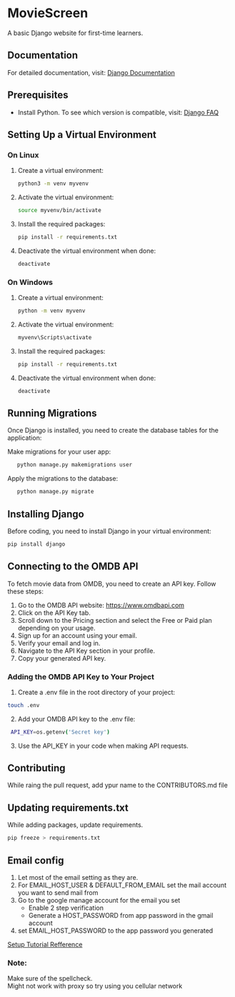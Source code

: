 # MovieScreen

A basic Django website for first-time learners.


## Documentation

For detailed documentation, visit: [Django Documentation](https://docs.djangoproject.com/en/5.0/)

## Prerequisites

- Install Python. To see which version is compatible, visit: [Django FAQ](https://docs.djangoproject.com/en/5.0/faq/install/#what-python-version-can-i-use-with-django)

## Setting Up a Virtual Environment

### On Linux

1. Create a virtual environment:
    ```bash
    python3 -m venv myvenv
    ```

2. Activate the virtual environment:
    ```bash
    source myvenv/bin/activate
    ```

3. Install the required packages:
    ```bash
    pip install -r requirements.txt
    ```

4. Deactivate the virtual environment when done:
    ```bash
    deactivate
    ```

### On Windows

1. Create a virtual environment:
    ```bash
    python -m venv myvenv
    ```

2. Activate the virtual environment:
    ```bash
    myvenv\Scripts\activate
    ```

3. Install the required packages:
    ```bash
    pip install -r requirements.txt
    ```

4. Deactivate the virtual environment when done:
    ```bash
    deactivate
    ```
## Running Migrations
Once Django is installed, you need to create the database tables for the application:

Make migrations for your user app:

```bash
   python manage.py makemigrations user
```
Apply the migrations to the database:

```bash
   python manage.py migrate
```
## Installing Django

Before coding, you need to install Django in your virtual environment:
```bash
pip install django
```



##    Connecting to the OMDB API
To fetch movie data from OMDB, you need to create an API key. Follow these steps:
1. Go to the OMDB API website: https://www.omdbapi.com
2. Click on the API Key tab.
3. Scroll down to the Pricing section and select the Free or Paid plan depending on your usage.
4. Sign up for an account using your email.
5. Verify your email and log in.
6. Navigate to the API Key section in your profile.
7. Copy your generated API key.

###    Adding the OMDB API Key to Your Project
1. Create a .env file in the root directory of your project:
```bash
touch .env
```
2. Add your OMDB API key to the .env file:
```bash
 API_KEY=os.getenv('Secret key')
```
3. Use the API_KEY in your code when making API requests.

## Contributing 
While raing the pull request, add ypur name to the CONTRIBUTORS.md file

## Updating requirements.txt
While adding packages, update requirements.
```bash
pip freeze > requirements.txt
```
## Email config
1. Let most of the email setting as they are.
2. For EMAIL_HOST_USER & DEFAULT_FROM_EMAIL set the mail account you want to send mail from
3. Go to the google manage account for the email you set
    - Enable 2 step verification
    - Generate a HOST_PASSWORD from app password in the gmail account
4. set EMAIL_HOST_PASSWORD to the app password you generated

[Setup Tutorial Refference](https://www.geeksforgeeks.org/setup-sending-email-in-django-project/)

### Note: 
Make sure of the spellcheck.\
Might not work with proxy so try using you cellular network
